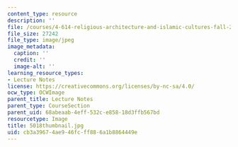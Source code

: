 ```yaml
---
content_type: resource
description: ''
file: /courses/4-614-religious-architecture-and-islamic-cultures-fall-2002/cb3a39674ae946fcff886a1b8864449e_5018thumbnail.jpg
file_size: 27242
file_type: image/jpeg
image_metadata:
  caption: ''
  credit: ''
  image-alt: ''
learning_resource_types:
- Lecture Notes
license: https://creativecommons.org/licenses/by-nc-sa/4.0/
ocw_type: OCWImage
parent_title: Lecture Notes
parent_type: CourseSection
parent_uid: 68abeaab-4eff-532c-e858-18d3ffb567bd
resourcetype: Image
title: 5018thumbnail.jpg
uid: cb3a3967-4ae9-46fc-ff88-6a1b8864449e
---
```

